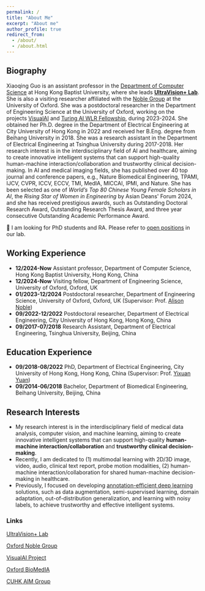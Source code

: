 ```yaml
---
permalink: /
title: "About Me"
excerpt: "About me"
author_profile: true
redirect_from: 
  - /about/
  - /about.html
--- 
```


## Biography
Xiaoqing Guo is an assistant professor in the <a href="https://www.comp.hkbu.edu.hk/v1/" target="_blank">Department of Computer Science<a/> at Hong Kong Baptist University, where she leads <a href="https://ultravisionlab.github.io/" target="_blank">**UltraVision+ Lab**</a>. She is also a visiting researcher affiliated with the <a href="https://eng.ox.ac.uk/biomedical-image-analysis/noble-group/" target="_blank">Noble Group</a> at the University of Oxford. She was a postdoctoral researcher in the Department of Engineering Science at the University of Oxford, working on the projects <a href="https://www.robots.ox.ac.uk/~vgg/projects/visualai/" target="_blank">VisualAI</a> and <a href="https://eng.ox.ac.uk/biomedical-image-analysis/noble-group/turing-ai-world-leading-research-fellowship-human-ai-collaboration/" target="_blank">Turing AI WLR Fellowship</a>, during 2023-2024. She obtained her Ph.D. degree in the Department of Electrical Engineering at City University of Hong Kong in 2022 and received her B.Eng. degree from Beihang University in 2018. She was a research assistant in the Department of Electrical Engineering at Tsinghua University during 2017-2018. Her research interest is in the interdisciplinary field of AI and healthcare, aiming to create innovative intelligent systems that can support high-quality human-machine interaction/collaboration and trustworthy clinical decision-making. In AI and medical imaging fields, she has published over 40 top journal and conference papers, e.g., Nature Biomedical Engineering, TPAMI, IJCV, CVPR, ICCV, ECCV, TMI, MedIA, MICCAI, IPMI, and Nature. She has been selected as one of *World’s Top 80 Chinese Young Female Scholars in AI*, the *Rising Star of Women in Engineering* by Asian Deans' Forum 2024, and she has received prestigious awards, such as Outstanding Doctoral Research Award, Outstanding Research Thesis Award, and three year consecutive Outstanding Academic Performance Award. 

🌟 I am looking for PhD students and RA. Please refer to <a href="https://ultravisionlab.github.io/vacancies" target="_blank">open positions<a/> in our lab.

## Working Experience
* **12/2024-Now** Assistant professor, Department of Computer Science, Hong Kong Baptist University, Hong Kong, China
* **12/2024-Now** Visiting fellow, Department of Engineering Science, University of Oxford, Oxford, UK
* **01/2023-12/2024** Postdoctoral researcher, Department of Engineering Science, University of Oxford, Oxford, UK (Supervisor: Prof. <a href="https://ibme.ox.ac.uk/people/alison-noble/" target="_blank">Alison Noble</a>)
* **09/2022-12/2022** Postdoctoral researcher, Department of Electrical Engineering, City University of Hong Kong, Hong Kong, China 
* **09/2017-07/2018** Research Assistant, Department of Electrical Engineering, Tsinghua University, Beijing, China

## Education Experience
* **09/2018-08/2022** PhD, Department of Electrical Engineering, City University of Hong Kong, Hong Kong, China (Supervisor: Prof. <a href="http://www.ee.cuhk.edu.hk/~yxyuan/people/people.htm" target="_blank">Yixuan Yuan</a>)
* **09/2014-06/2018** Bachelor, Department of Biomedical Engineering, Beihang University, Beijing, China


## Research Interests
* My research interest is in the interdisciplinary field of medical data analysis, computer vision, and machine learning, aiming to create innovative intelligent systems that can support high-quality **human-machine interaction/collaboration** and **trustworthy clinical decision-making**. 
* Recently, I am dedicated to (1) multimodal learning with 2D/3D image, video, audio, clinical text report, probe motion modalities, (2) human-machine interaction/collaboration for shared human-machine decision-making in healthcare. 
* Previously, I focused on developing <a href="https://guo-xiaoqing.github.io/research/" target="_blank">annotation-efficient deep learning</a> solutions, such as data augmentation, semi-supervised learning, domain adaptation, out-of-distribution generalization, and learning with noisy labels, to achieve trustworthy and effective intelligent systems. 

<!-- ![Words](https://github.com/Guo-Xiaoqing/Guo-Xiaoqing.github.io/raw/master/images/Word_Art.png)--> 

### Links

<a href="https://ultravisionlab.github.io/" target="_blank">UltraVision+ Lab</a>

<a href="https://eng.ox.ac.uk/biomedical-image-analysis/noble-group/" target="_blank">Oxford Noble Group</a>

<a href="https://www.robots.ox.ac.uk/~vgg/projects/visualai/" target="_blank">VisualAI Project</a>

<a href="https://eng.ox.ac.uk/biomedical-image-analysis/" target="_blank">Oxford BioMedIA</a>

<a href="https://www.ee.cuhk.edu.hk/~yxyuan/" target="_blank">CUHK AIM Group</a>
